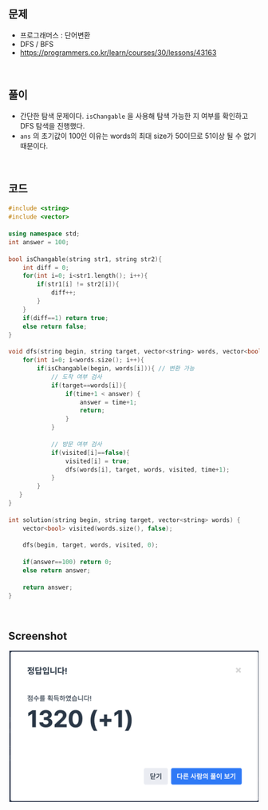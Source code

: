 ## 문제
- 프로그래머스 : 단어변환
- DFS / BFS
- https://programmers.co.kr/learn/courses/30/lessons/43163

<br/>

## 풀이
- 간단한 탐색 문제이다. `isChangable` 을 사용해 탐색 가능한 지 여부를 확인하고 DFS 탐색을 진행했다.
- `ans` 의 초기값이 100인 이유는 words의 최대 size가 50이므로 51이상 될 수 없기 때문이다.

<br/>

## 코드

```c++
#include <string>
#include <vector>

using namespace std;
int answer = 100;

bool isChangable(string str1, string str2){
    int diff = 0;
    for(int i=0; i<str1.length(); i++){
        if(str1[i] != str2[i]){
            diff++;
        }
    }
    if(diff==1) return true;
    else return false;
}

void dfs(string begin, string target, vector<string> words, vector<bool> &visited, int time){
    for(int i=0; i<words.size(); i++){
        if(isChangable(begin, words[i])){ // 변환 가능
            // 도착 여부 검사
            if(target==words[i]){
                if(time+1 < answer) {
                    answer = time+1;
                    return;
                }
            }
            
            // 방문 여부 검사
            if(visited[i]==false){
                visited[i] = true;
                dfs(words[i], target, words, visited, time+1);
            }
        }
   } 
}

int solution(string begin, string target, vector<string> words) {
    vector<bool> visited(words.size(), false);
    
    dfs(begin, target, words, visited, 0);
    
    if(answer==100) return 0;
    else return answer;
    
    return answer;
}
```
<br/>

## Screenshot

<p align="center"><img src="./screenshots/prog_단어변환.png" width="500"></p>

